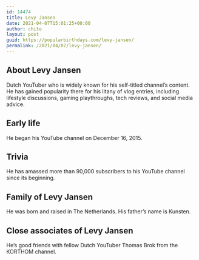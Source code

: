 ```yaml
---
id: 14474
title: Levy Jansen
date: 2021-04-07T15:01:25+00:00
author: chito
layout: post
guid: https://popularbirthdays.com/levy-jansen/
permalink: /2021/04/07/levy-jansen/
---
```

<!--Content-->


          
          
## About Levy Jansen



  Dutch YouTuber who is widely known for his self-titled channel&#8217;s content. He has gained popularity there for his litany of vlog entries, including lifestyle discussions, gaming playthroughs, tech reviews, and social media advice. 

                
                
## Early life



  He began his YouTube channel on December 16, 2015.

                
                
## Trivia



  He has amassed more than 90,000 subscribers to his YouTube channel since its beginning.

                
                
## Family of Levy Jansen



  He was born and raised in The Netherlands. His father&#8217;s name is Kunsten.

                
                
## Close associates of Levy Jansen



  He&#8217;s good friends with fellow Dutch YouTuber Thomas Brok from the KORTHOM channel.

          
          